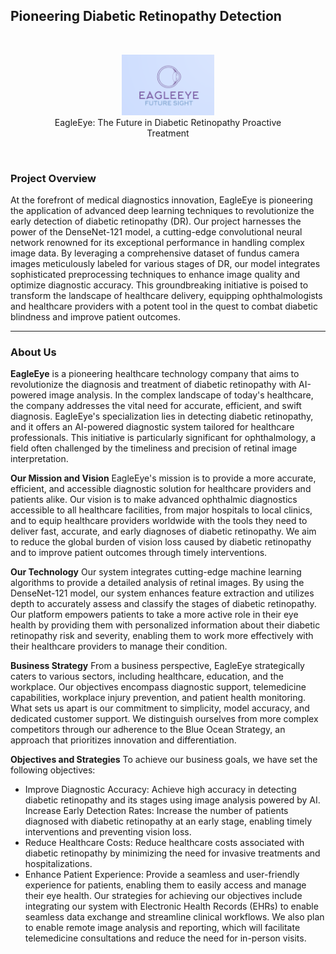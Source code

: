 ## Pioneering Diabetic Retinopathy Detection


 
<br>
<div style="text-align: center;">
  <figure>
    <img src="./Logo.png" alt="EagleEye" style="width:35%">
    <br>
    <figcaption>EagleEye: The Future in Diabetic Retinopathy Proactive Treatment</figcaption>
  </figure>
</div>
<br>


### Project Overview

At the forefront of medical diagnostics innovation, EagleEye is pioneering the application of advanced deep learning techniques to revolutionize the early detection of diabetic retinopathy (DR). Our project harnesses the power of the DenseNet-121 model, a cutting-edge convolutional neural network renowned for its exceptional performance in handling complex image data. By leveraging a comprehensive dataset of fundus camera images meticulously labeled for various stages of DR, our model integrates sophisticated preprocessing techniques to enhance image quality and optimize diagnostic accuracy. This groundbreaking initiative is poised to transform the landscape of healthcare delivery, equipping ophthalmologists and healthcare providers with a potent tool in the quest to combat diabetic blindness and improve patient outcomes.

---

### About Us

**EagleEye** is a pioneering healthcare technology company that aims to revolutionize the diagnosis and treatment of diabetic retinopathy with AI-powered image analysis. In the complex landscape of today's healthcare, the company addresses the vital need for accurate, efficient, and swift diagnosis. EagleEye's specialization lies in detecting diabetic retinopathy, and it offers an AI-powered diagnostic system tailored for healthcare professionals. This initiative is particularly significant for ophthalmology, a field often challenged by the timeliness and precision of retinal image interpretation.

**Our Mission and Vision**
EagleEye's mission is to provide a more accurate, efficient, and accessible diagnostic solution for healthcare providers and patients alike. Our vision is to make advanced ophthalmic diagnostics accessible to all healthcare facilities, from major hospitals to local clinics, and to equip healthcare providers worldwide with the tools they need to deliver fast, accurate, and early diagnoses of diabetic retinopathy. We aim to reduce the global burden of vision loss caused by diabetic retinopathy and to improve patient outcomes through timely interventions.

**Our Technology**
Our system integrates cutting-edge machine learning algorithms to provide a detailed analysis of retinal images. By using the DenseNet-121 model, our system enhances feature extraction and utilizes depth to accurately assess and classify the stages of diabetic retinopathy. Our platform empowers patients to take a more active role in their eye health by providing them with personalized information about their diabetic retinopathy risk and severity, enabling them to work more effectively with their healthcare providers to manage their condition.


**Business Strategy**
From a business perspective, EagleEye strategically caters to various sectors, including healthcare, education, and the workplace. Our objectives encompass diagnostic support, telemedicine capabilities, workplace injury prevention, and patient health monitoring. What sets us apart is our commitment to simplicity, model accuracy, and dedicated customer support. We distinguish ourselves from more complex competitors through our adherence to the Blue Ocean Strategy, an approach that prioritizes innovation and differentiation.

**Objectives and Strategies**
To achieve our business goals, we have set the following objectives:

*   Improve Diagnostic Accuracy: Achieve high accuracy in detecting diabetic 
retinopathy and its stages using image analysis powered by AI.
Increase Early Detection Rates: Increase the number of patients diagnosed with diabetic retinopathy at an early stage, enabling timely interventions and preventing vision loss.
*   Reduce Healthcare Costs: Reduce healthcare costs associated with diabetic retinopathy by minimizing the need for invasive treatments and hospitalizations.
*   Enhance Patient Experience: Provide a seamless and user-friendly experience for patients, enabling them to easily access and manage their eye health.
Our strategies for achieving our objectives include integrating our system with Electronic Health Records (EHRs) to enable seamless data exchange and streamline clinical workflows. We also plan to enable remote image analysis and reporting, which will facilitate telemedicine consultations and reduce the need for in-person visits.

